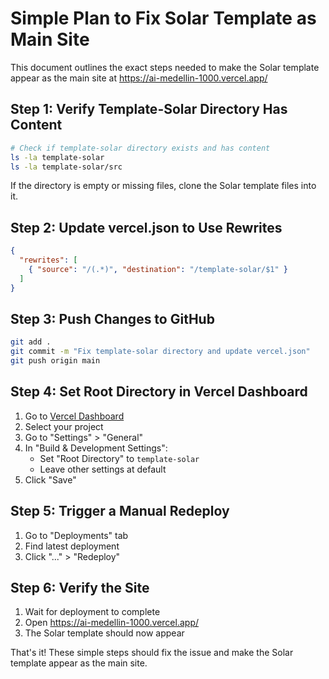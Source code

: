 # Simple Plan to Fix Solar Template as Main Site

This document outlines the exact steps needed to make the Solar template appear as the main site at https://ai-medellin-1000.vercel.app/

## Step 1: Verify Template-Solar Directory Has Content

```bash
# Check if template-solar directory exists and has content
ls -la template-solar
ls -la template-solar/src
```

If the directory is empty or missing files, clone the Solar template files into it.

## Step 2: Update vercel.json to Use Rewrites

```json
{
  "rewrites": [
    { "source": "/(.*)", "destination": "/template-solar/$1" }
  ]
}
```

## Step 3: Push Changes to GitHub

```bash
git add .
git commit -m "Fix template-solar directory and update vercel.json"
git push origin main
```

## Step 4: Set Root Directory in Vercel Dashboard

1. Go to [Vercel Dashboard](https://vercel.com/dashboard)
2. Select your project
3. Go to "Settings" > "General"
4. In "Build & Development Settings":
   - Set "Root Directory" to `template-solar`
   - Leave other settings at default
5. Click "Save"

## Step 5: Trigger a Manual Redeploy

1. Go to "Deployments" tab
2. Find latest deployment
3. Click "..." > "Redeploy"

## Step 6: Verify the Site

1. Wait for deployment to complete
2. Open https://ai-medellin-1000.vercel.app/
3. The Solar template should now appear

That's it! These simple steps should fix the issue and make the Solar template appear as the main site.